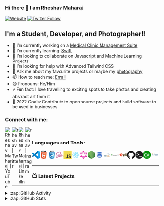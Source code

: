 ### Hi there 👋 I am Rheshav Maharaj

<!--
**RheshavMaharaj/RheshavMaharaj** is a ✨ _special_ ✨ repository because its `README.md` (this file) appears on your GitHub profile.

Here are some ideas to get you started:

- 🔭 I’m currently working on ...
- 🌱 I’m currently learning ...
- 👯 I’m looking to collaborate on ...
- 🤔 I’m looking for help with ...
- 💬 Ask me about ...
- 📫 How to reach me: ...
- 😄 Pronouns: ...
- ⚡ Fun fact: ...
-->

[![Website](https://img.shields.io/website?label=codeSTACKr.com&style=for-the-badge&url=https%3A%2F%2Fcodestackr.com)](https://codestackr.com)
[![Twitter Follow](https://img.shields.io/twitter/follow/codeSTACKr?color=1DA1F2&logo=twitter&style=for-the-badge)](https://twitter.com/intent/follow?original_referer=https%3A%2F%2Fgithub.com%2FcodeSTACKr&screen_name=codeSTACKr)

## I'm a Student, Developer, and Photographer!!

- 🔭 I’m currently working on a [Medical Clinic Management Suite][current]
- 🌱 I’m currently learning: [Swift](https://developer.apple.com/swift/)
- 👯 I’m looking to collaborate on Javascript and Machine Learning Projects
- 🤔 I’m looking for help with Advanced Tailwind CSS
- 💬 Ask me about my favourite projects or maybe my [photography][photography]
- 📫 How to reach me: [Email](rheshav.maharaj@outlook.com)
- 😄 Pronouns: He/Him
- ⚡ Fun fact: I love travelling to exciting spots to take photos and creating abstract art from it
- 🥅 2022 Goals: Contribute to open source projects and build software to be used in businesses

### Connect with me:

<!-- [<img align="left" alt="rheshav.com" width="22px" src="https://raw.githubusercontent.com/iconic/open-iconic/master/svg/globe.svg" />][website] -->
[<img align="left" alt="Rheshav Maharaj | YouTube" width="22px" src="https://cdn.jsdelivr.net/npm/simple-icons@v3/icons/youtube.svg" />][youtube]
[<img align="left" alt="rheshav | Twitter" width="22px" src="https://cdn.jsdelivr.net/npm/simple-icons@v3/icons/twitter.svg" />][twitter]
[<img align="left" alt="Rheshav Maharaj | LinkedIn" width="22px" src="https://cdn.jsdelivr.net/npm/simple-icons@v3/icons/linkedin.svg" />][linkedin]
[<img align="left" alt="rheshav | Instagram" width="22px" src="https://cdn.jsdelivr.net/npm/simple-icons@v3/icons/instagram.svg" />][instagram]

<br />

### Languages and Tools:

[<img align="left" alt="Visual Studio Code" width="26px" src="https://raw.githubusercontent.com/github/explore/80688e429a7d4ef2fca1e82350fe8e3517d3494d/topics/visual-studio-code/visual-studio-code.png" />][github]
[<img align="left" alt="HTML5" width="26px" src="https://raw.githubusercontent.com/github/explore/80688e429a7d4ef2fca1e82350fe8e3517d3494d/topics/html/html.png" />][github]
[<img align="left" alt="CSS3" width="26px" src="https://raw.githubusercontent.com/github/explore/80688e429a7d4ef2fca1e82350fe8e3517d3494d/topics/css/css.png" />][github]
[<img align="left" alt="Sass" width="26px" src="https://raw.githubusercontent.com/github/explore/80688e429a7d4ef2fca1e82350fe8e3517d3494d/topics/sass/sass.png" />][github]
[<img align="left" alt="JavaScript" width="26px" src="https://raw.githubusercontent.com/github/explore/80688e429a7d4ef2fca1e82350fe8e3517d3494d/topics/javascript/javascript.png" />][github]
[<img align="left" alt="React" width="26px" src="https://raw.githubusercontent.com/github/explore/80688e429a7d4ef2fca1e82350fe8e3517d3494d/topics/react/react.png" />][github]
[<img align="left" alt="GraphQL" width="26px" src="https://raw.githubusercontent.com/github/explore/80688e429a7d4ef2fca1e82350fe8e3517d3494d/topics/graphql/graphql.png" />][github]
[<img align="left" alt="Node.js" width="26px" src="https://raw.githubusercontent.com/github/explore/80688e429a7d4ef2fca1e82350fe8e3517d3494d/topics/nodejs/nodejs.png" />][github]
[<img align="left" alt="SQL" width="26px" src="https://raw.githubusercontent.com/github/explore/80688e429a7d4ef2fca1e82350fe8e3517d3494d/topics/sql/sql.png" />][github]
[<img align="left" alt="MySQL" width="26px" src="https://raw.githubusercontent.com/github/explore/80688e429a7d4ef2fca1e82350fe8e3517d3494d/topics/mysql/mysql.png" />][github]
[<img align="left" alt="MongoDB" width="26px" src="https://raw.githubusercontent.com/github/explore/80688e429a7d4ef2fca1e82350fe8e3517d3494d/topics/mongodb/mongodb.png" />][github]
[<img align="left" alt="Git" width="26px" src="https://raw.githubusercontent.com/github/explore/80688e429a7d4ef2fca1e82350fe8e3517d3494d/topics/git/git.png" />][github]
[<img align="left" alt="GitHub" width="26px" src="https://raw.githubusercontent.com/github/explore/78df643247d429f6cc873026c0622819ad797942/topics/github/github.png" />][github]
[<img align="left" alt="Terminal" width="26px" src="https://raw.githubusercontent.com/github/explore/80688e429a7d4ef2fca1e82350fe8e3517d3494d/topics/terminal/terminal.png" />][github]
[<img align="left" alt="C Sharp" width="26px" src="https://raw.githubusercontent.com/github/explore/80688e429a7d4ef2fca1e82350fe8e3517d3494d/topics/csharp/csharp.png" />][github]
[<img align="left" alt="Java" width="26px" src="https://raw.githubusercontent.com/github/explore/80688e429a7d4ef2fca1e82350fe8e3517d3494d/topics/java/java.png" />][github]

<br />
<br />

---

### 📺 Latest Projects

<!-- GITHUB:START -->
<!-- GITHUB:END -->

---

<details>
  <summary>:zap: GitHub Activity</summary>
  
<!--START_SECTION:activity-->
<!--END_SECTION:activity-->

</details>

<details>
  <summary>:zap: GitHub Stats</summary>

  <img alt="Rheshav's GitHub Stats" src="https://github-readme-stats.vercel.app/api?username=RheshavMaharaj&hide=prs&show_icons=true&theme=dracula&count_private=true&include_all_commits=true" />
  <img alt="Rheshav's GitHub Stats" src="https://github-readme-stats.vercel.app/api/top-langs/?username=RheshavMaharaj" />

</details>

<!-- <details>
  <summary>:zap: Some Top Secret Repositories</summary>

  <img align="left" alt="Discord Js Bot" src="https://github-readme-stats.vercel.app/api/pin/?username=RheshavMaharaj&repo=discord-js-bot" />
  <img align="right" alt="Proctoring Webapp" src="https://github-readme-stats.vercel.app/api/pin/?username=RheshavMaharaj&repo=SES2B" />

</details> -->

<!-- [website]: https://rheshav.com -->

[current]: https://github.com/RheshavMaharaj/mern-test 
[photography]: https://www.instagram.com/rheshav/?hl=en 
[instagram]: https://www.instagram.com/rheshav/?hl=en 
[twitter]: https://twitter.com/rheshav
[youtube]: https://www.youtube.com/channel/UCqSvmiiuIJbiHjdKNIqvUkA
[linkedin]: https://www.linkedin.com/in/rheshavmaharaj/
[github]: https://github.com/RheshavMaharaj